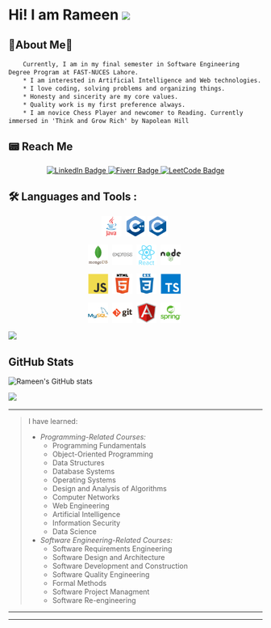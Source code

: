 # Hi! I am Rameen <img src="https://media.giphy.com/media/hvRJCLFzcasrR4ia7z/giphy.gif" width="30px"/>  

<!-- view counter

![](https://komarev.com/ghpvc/?username=rameen714&color=blueviolet&style=plastic)
-->

## 👩About Me👋
        Currently, I am in my final semester in Software Engineering Degree Program at FAST-NUCES Lahore.
        * I am interested in Artificial Intelligence and Web technologies. 
        * I love coding, solving problems and organizing things.
        * Honesty and sincerity are my core values.
        * Quality work is my first preference always.
        * I am novice Chess Player and newcomer to Reading. Currently immersed in 'Think and Grow Rich' by Napolean Hill


 ## 📟 Reach Me
 <div id="badges" align="center">
  <a href="https://www.linkedin.com/in/rameenamir/">
    <img src="https://img.shields.io/badge/LinkedIn-blue?style=for-the-badge&logo=linkedin&logoColor=white" alt="LinkedIn Badge"/>
  </a>
  <a href="https://www.fiverr.com/rameen_webdev">
    <span><img src="https://img.shields.io/badge/Fiverr-white?style=for-the-badge&logo=fiverr" alt="Fiverr Badge" border/></span>
  </a>
  <a href="https://leetcode.com/rameen714/">
    <img src="https://img.shields.io/badge/LeetCode-black?style=for-the-badge&logo=leetcode" alt="LeetCode Badge"/>
  </a>        
</div>


## :hammer_and_wrench: Languages and Tools :
<div align="center">
<img src="https://github.com/devicons/devicon/blob/master/icons/java/java-original-wordmark.svg" title="Java" alt="Java" width="40" height="40"/>&nbsp;
<img src="https://github.com/devicons/devicon/blob/master/icons/cplusplus/cplusplus-original.svg  " title="C++" alt="C++" width="40" height="40"/>        
<img src="https://github.com/devicons/devicon/blob/master/icons/c/c-original.svg" title="C" alt="C" width="40" height="40"/>&nbsp;  
        
<img src="https://github.com/devicons/devicon/blob/master/icons/mongodb/mongodb-original-wordmark.svg" title="Mongo" alt="Mongo" width="40" height="40"/>&nbsp;
<img src="https://github.com/devicons/devicon/blob/master/icons/express/express-original-wordmark.svg" title="Express" alt="Express" width="40" height="40"/>&nbsp;
<img src="https://github.com/devicons/devicon/blob/master/icons/react/react-original-wordmark.svg" title="React" alt="React" width="40" height="40"/>&nbsp;
<img src="https://github.com/devicons/devicon/blob/master/icons/nodejs/nodejs-original-wordmark.svg" title="NodeJS" alt="NodeJS" width="40" height="40"/>&nbsp;

<img src="https://github.com/devicons/devicon/blob/master/icons/javascript/javascript-original.svg" title="JavaScript" alt="JavaScript" width="40" height="40"/>&nbsp;
<img src="https://github.com/devicons/devicon/blob/master/icons/html5/html5-original-wordmark.svg" title="HTML5" alt="HTML" width="40" height="40"/>&nbsp;
<img src="https://github.com/devicons/devicon/blob/master/icons/css3/css3-plain-wordmark.svg"  title="CSS3" alt="CSS" width="40" height="40"/>&nbsp;
<img src="https://github.com/devicons/devicon/blob/master/icons/typescript/typescript-original.svg" title="TypeScript" alt="TypeScript" width="40" height="40"/>&nbsp;        

<img src="https://github.com/devicons/devicon/blob/master/icons/mysql/mysql-original-wordmark.svg" title="MySQL"  alt="MySQL" width="40" height="40"/>&nbsp;
<img src="https://github.com/devicons/devicon/blob/master/icons/git/git-original-wordmark.svg" title="Git" alt="Git" width="40" height="40"/>&nbsp;
<img src="https://github.com/devicons/devicon/blob/master/icons/angularjs/angularjs-original.svg" title="Angular7" alt="Angular" width="40" height="40"/>&nbsp;
<img src="https://github.com/devicons/devicon/blob/master/icons/spring/spring-original-wordmark.svg" title="Spring" alt="Spring" width="40" height="40"/>&nbsp;
 </div>
 
 
  ![](https://github-readme-stats.vercel.app/api/top-langs/?username=rameen-amir&layout=compact)
 
 
 
 
 ## GitHub Stats
 ![Rameen's GitHub stats](https://github-readme-stats.vercel.app/api?username=rameen-amir&show_icons=true&theme=tokyonight)
 
 <img src="https://github-readme-streak-stats.herokuapp.com/?user=rameen-amir"/> 


 
 ---
 
 >I have learned:  
 > * *Programming-Related Courses:*  
 >   * Programming Fundamentals  
 >   * Object-Oriented Programming  
 >   * Data Structures  
 >   * Database Systems  
 >   * Operating Systems
 >   * Design and Analysis of Algorithms 
 >   * Computer Networks
 >   * Web Engineering
 >   * Artificial Intelligence
 >   * Information Security
 >   * Data Science
 > * *Software Engineering-Related Courses:*  
 >   - Software Requirements Engineering  
 >   - Software Design and Architecture  
 >   - Software Development and Construction  
 >   - Software Quality Engineering  
 >   - Formal Methods
 >   - Software Project Managment
 >   - Software Re-engineering 



---
<!--
 > * *Programming Languages:*  
 >  - [x] C  
 >  - [x] C++  
 >  - [x] Java  
 >  - [x] SQL  
 >  - [x]  HTML  
 >  - [x]  CSS  
 >  - [x]  JS   
 >  - [ ]  C#  
 
-->
---  
